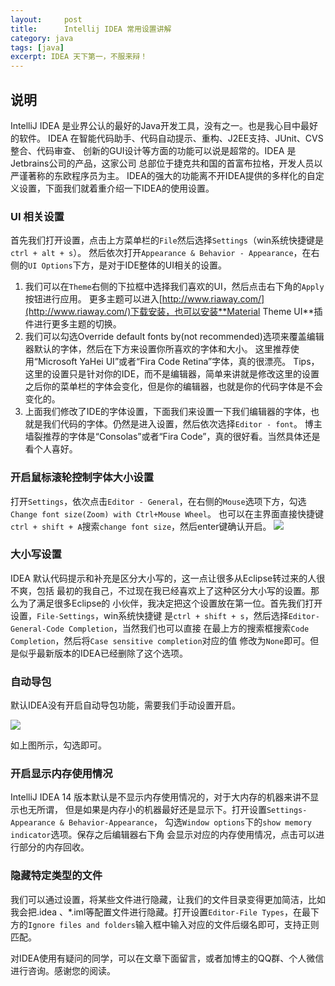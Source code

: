 ```yaml
---
layout:     post
title:      Intellij IDEA 常用设置讲解
category: java
tags: [java]
excerpt: IDEA 天下第一，不服来辩！
---
```


## 说明
IntelliJ IDEA 是业界公认的最好的Java开发工具，没有之一。也是我心目中最好的软件。
IDEA 在智能代码助手、代码自动提示、重构、J2EE支持、JUnit、CVS整合、代码审查、
创新的GUI设计等方面的功能可以说是超常的。IDEA 是Jetbrains公司的产品，这家公司
总部位于捷克共和国的首富布拉格，开发人员以严谨著称的东欧程序员为主。
IDEA的强大的功能离不开IDEA提供的多样化的自定义设置，下面我们就着重介绍一下IDEA的使用设置。

### UI 相关设置

首先我们打开设置，点击上方菜单栏的`File`然后选择`Settings`（win系统快捷键是`ctrl + alt + s`）。
然后依次打开`Appearance & Behavior - Appearance`，在右侧的`UI Options`下方，是对于IDE整体的UI相关的设置。
1. 我们可以在`Theme`右侧的下拉框中选择我们喜欢的UI，然后点击右下角的`Apply`按钮进行应用。
更多主题可以进入[http://www.riaway.com/](http://www.riaway.com/)下载安装，也可以安装**Material Theme UI**插件进行更多主题的切换。
2. 我们可以勾选Override default fonts by(not recommended)选项来覆盖编辑器默认的字体，然后在下方来设置你所喜欢的字体和大小。
这里推荐使用“Microsoft YaHei UI”或者“Fira Code Retina”字体，真的很漂亮。
Tips，这里的设置只是针对你的IDE，而不是编辑器，简单来讲就是修改这里的设置之后你的菜单栏的字体会变化，但是你的编辑器，也就是你的代码字体是不会变化的。
3. 上面我们修改了IDE的字体设置，下面我们来设置一下我们编辑器的字体，也就是我们代码的字体。仍然是进入设置，然后依次选择`Editor - font`。
博主墙裂推荐的字体是“Consolas”或者“Fira Code”，真的很好看。当然具体还是看个人喜好。

### 开启鼠标滚轮控制字体大小设置

打开`Settings`，依次点击`Editor - General`，在右侧的`Mouse`选项下方，勾选`Change font size(Zoom) with Ctrl+Mouse Wheel`。
也可以在主界面直接快捷键`ctrl + shift + A`搜索`change font size`，然后enter键确认开启。
![](http://www.yuhangma.com/assets/images/2018/idea/idea-settings-02.png)

### 大小写设置

IDEA 默认代码提示和补充是区分大小写的，这一点让很多从Eclipse转过来的人很不爽，包括
最初的我自己，不过现在我已经喜欢上了这种区分大小写的设置。那么为了满足很多Eclipse的
小伙伴，我决定把这个设置放在第一位。首先我们打开设置，`File-Settings`，win系统快捷键
是`ctrl + shift + s`，然后选择`Editor-General-Code Completion`，当然我们也可以直接
在最上方的搜索框搜索`Code Completion`，然后将`Case sensitive completion`对应的值
修改为`None`即可。但是似乎最新版本的IDEA已经删除了这个选项。

### 自动导包

默认IDEA没有开启自动导包功能，需要我们手动设置开启。

![](http://www.yuhangma.com/assets/images/2018/idea/idea-settings-01.png)

如上图所示，勾选即可。

### 开启显示内存使用情况

IntelliJ IDEA 14 版本默认是不显示内存使用情况的，对于大内存的机器来讲不显示也无所谓，
但是如果是内存小的机器最好还是显示下。打开设置`Settings-Appearance & Behavior-Appearance`，
勾选`Window options`下的`show memory indicator`选项。保存之后编辑器右下角
会显示对应的内存使用情况，点击可以进行部分的内存回收。

### 隐藏特定类型的文件

我们可以通过设置，将某些文件进行隐藏，让我们的文件目录变得更加简洁，比如我会把.idea
、*.iml等配置文件进行隐藏。打开设置`Editor-File Types`，在最下方的`Ignore files and
 folders`输入框中输入对应的文件后缀名即可，支持正则匹配。

对IDEA使用有疑问的同学，可以在文章下面留言，或者加博主的QQ群、个人微信进行咨询。感谢您的阅读。
